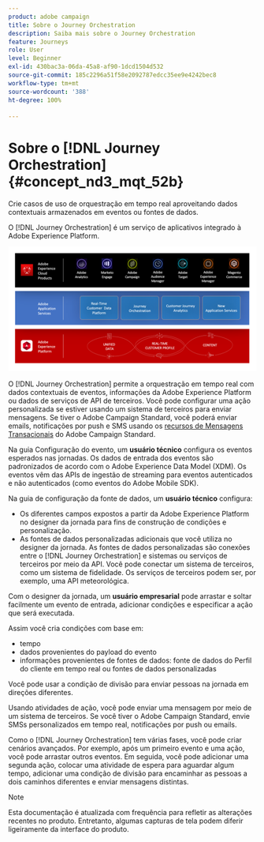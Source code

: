 ```yaml
---
product: adobe campaign
title: Sobre o Journey Orchestration
description: Saiba mais sobre o Journey Orchestration
feature: Journeys
role: User
level: Beginner
exl-id: 430bac3a-06da-45a8-af90-1dcd1504d532
source-git-commit: 185c2296a51f58e2092787edcc35ee9e4242bec8
workflow-type: tm+mt
source-wordcount: '388'
ht-degree: 100%

---
```


# Sobre o [!DNL Journey Orchestration]{#concept_nd3_mqt_52b}

Crie casos de uso de orquestração em tempo real aproveitando dados contextuais armazenados em eventos ou fontes de dados.

O [!DNL Journey Orchestration] é um serviço de aplicativos integrado à Adobe Experience Platform. 

![](../assets/journeydiagram.png)

O [!DNL Journey Orchestration] permite a orquestração em tempo real com dados contextuais de eventos, informações da Adobe Experience Platform ou dados de serviços de API de terceiros. Você pode configurar uma ação personalizada se estiver usando um sistema de terceiros para enviar mensagens. Se tiver o Adobe Campaign Standard, você poderá enviar emails, notificações por push e SMS usando os [recursos de Mensagens Transacionais](https://experienceleague.adobe.com/docs/campaign-standard/using/communication-channels/transactional-messaging/getting-started-with-transactional-msg.html?lang=pt-BR) do Adobe Campaign Standard.

Na guia Configuração do evento, um **usuário técnico** configura os eventos esperados nas jornadas. Os dados de entrada dos eventos são padronizados de acordo com o Adobe Experience Data Model (XDM). Os eventos vêm das APIs de ingestão de streaming para eventos autenticados e não autenticados (como eventos do Adobe Mobile SDK).

Na guia de configuração da fonte de dados, um **usuário técnico** configura:

* Os diferentes campos expostos a partir da Adobe Experience Platform no designer da jornada para fins de construção de condições e personalização.
* As fontes de dados personalizadas adicionais que você utiliza no designer da jornada. As fontes de dados personalizadas são conexões entre o [!DNL Journey Orchestration] e sistemas ou serviços de terceiros por meio da API. Você pode conectar um sistema de terceiros, como um sistema de fidelidade. Os serviços de terceiros podem ser, por exemplo, uma API meteorológica.

Com o designer da jornada, um **usuário empresarial** pode arrastar e soltar facilmente um evento de entrada, adicionar condições e especificar a ação que será executada.

Assim você cria condições com base em:

* tempo
* dados provenientes do payload do evento
* informações provenientes de fontes de dados: fonte de dados do Perfil do cliente em tempo real ou fontes de dados personalizadas

Você pode usar a condição de divisão para enviar pessoas na jornada em direções diferentes.

Usando atividades de ação, você pode enviar uma mensagem por meio de um sistema de terceiros. Se você tiver o Adobe Campaign Standard, envie SMSs personalizados em tempo real, notificações por push ou emails.

Como o [!DNL Journey Orchestration] tem várias fases, você pode criar cenários avançados. Por exemplo, após um primeiro evento e uma ação, você pode arrastar outros eventos. Em seguida, você pode adicionar uma segunda ação, colocar uma atividade de espera para aguardar algum tempo, adicionar uma condição de divisão para encaminhar as pessoas a dois caminhos diferentes e enviar mensagens distintas.

>[!NOTE]
>
>Esta documentação é atualizada com frequência para refletir as alterações recentes no produto. Entretanto, algumas capturas de tela podem diferir ligeiramente da interface do produto.
